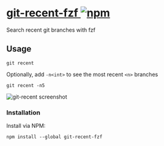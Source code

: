 # [git-recent-fzf ![npm](https://img.shields.io/npm/v/git-recent-fzf)](https://www.npmjs.com/package/git-recent-fzf)

Search recent git branches with fzf

## Usage

    git recent


Optionally, add `-n<int>` to see the most recent `<n>` branches

    git recent -n5

![git-recent screenshot](https://user-images.githubusercontent.com/1929960/178181376-7c09bd26-4eb4-4cea-8930-d97e79be327a.png)

### Installation

Install via NPM:

    npm install --global git-recent-fzf
